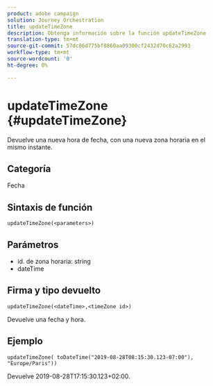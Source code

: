 ```yaml
---
product: adobe campaign
solution: Journey Orchestration
title: updateTimeZone
description: Obtenga información sobre la función updateTimeZone
translation-type: tm+mt
source-git-commit: 57dc86d775bf8860aa09300cf2432d70c62a2993
workflow-type: tm+mt
source-wordcount: '0'
ht-degree: 0%

---
```



# updateTimeZone {#updateTimeZone}

Devuelve una nueva hora de fecha, con una nueva zona horaria en el mismo instante.

## Categoría

Fecha

## Sintaxis de función

`updateTimeZone(<parameters>)`

## Parámetros

* id. de zona horaria: string
* dateTime

## Firma y tipo devuelto

`updateTimeZone(<dateTime>,<timeZone id>)`

Devuelve una fecha y hora.

## Ejemplo

`updateTimeZone( toDateTime("2019-08-28T08:15:30.123-07:00"), "Europe/Paris"))`

Devuelve 2019-08-28T17:15:30.123+02:00.

<!--`updateTimeZone( toDateTime("2019-08-28T08:15:30.123-07:00"), toTimeZone("Europe/Paris")))`

Returns "2019-08-28T17:15:30.123+02:00".-->
